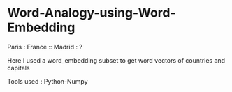 # Word-Analogy-using-Word-Embedding
Paris : France  :: Madrid : ?

Here I used a word_embedding subset to get word vectors of countries and capitals

Tools used : Python-Numpy
